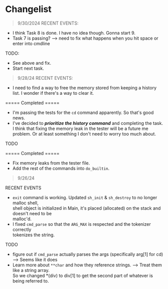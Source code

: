 # Changelist

> 9/30/2024
RECENT EVENTS:
- I think Task 8 is done. I have no idea though. Gonna start 9.
- Task 7 is passing? --> need to fix what happens when you hit space or enter into cmdline

TODO:
- See above and fix.
- Start next task.


> 9/28/24
RECENT EVENTS:
- I need to find a way to free the memory stored from keeping a history list. I wonder if there's a way to clear it.

===== Completed =====
- I'm passing the tests for the `cd` command apparently. So that's good news.
- I've decided to ***prioritize the history command*** and completing the task. I think that fixing the memory leak in the tester will be a future me problem. Or at least something I don't need to
worry too much about.

TODO

===== Completed =====
- Fix memory leaks from the tester file.
- Add the rest of the commands into `do_builtin`.

> 9/26/24

RECENT EVENTS
- `exit` command is working. Updated `sh_init` & `sh_destroy` to no longer malloc shell, \
shell object is initialized in Main, it's placed (allocated) on the stack and doesn't need to be\
 malloc'd.
- I fixed `cmd_parse` so that the `ARG_MAX` is respected and the tokenizer correctly \
tokenizes the string.

TODO
- figure out if `cmd_parse` actually parses the args (specifically arg[1] for cd) --> Seems like it does
- Learn more about `**char` and how they reference strings.  --> Treat them like a string array. \
So we changed *(div) to div[1] to get the second part of whatever is being referred to.

